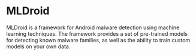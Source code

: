 # MLDroid
MLDroid is a framework for Android malware detection using machine learning techniques. The framework provides a set of pre-trained models for detecting known malware families, as well as the ability to train custom models on your own data.

